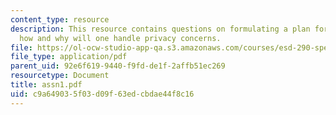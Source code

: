 ```yaml
---
content_type: resource
description: This resource contains questions on formulating a plan for adoption and
  how and why will one handle privacy concerns.
file: https://ol-ocw-studio-app-qa.s3.amazonaws.com/courses/esd-290-special-topics-in-supply-chain-management-spring-2005/c9a649035f03d09f63edcbdae44f8c16_assn1.pdf
file_type: application/pdf
parent_uid: 92e6f619-9440-f9fd-de1f-2affb51ec269
resourcetype: Document
title: assn1.pdf
uid: c9a64903-5f03-d09f-63ed-cbdae44f8c16
---
```

